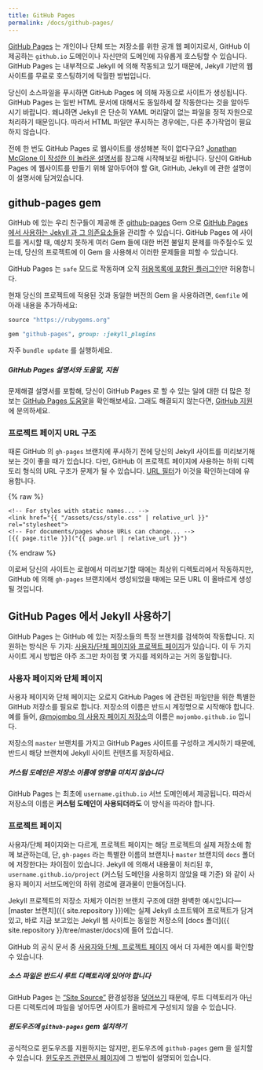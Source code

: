 ```yaml
---
title: GitHub Pages
permalink: /docs/github-pages/
---
```


<!--
[GitHub Pages](https://pages.github.com) are public web pages for users,
organizations, and repositories, that are freely hosted on GitHub's `github.io`
domain or on a custom domain name of your choice. GitHub Pages are powered by
Jekyll behind the scenes, so they're a great way to host your Jekyll-powered
website for free.
-->
[GitHub Pages](http://pages.github.com) 는 개인이나 단체 또는 저장소를 위한 공개
웹 페이지로서, GitHub 이 제공하는 `github.io` 도메인이나 자신만의 도메인에
자유롭게 호스팅할 수 있습니다. GitHub Pages 는 내부적으로 Jekyll 에 의해
작동되고 있기 때문에, Jekyll 기반의 웹사이트를 무료로 호스팅하기에 탁월한 방법입니다.

<!--
Your site is automatically generated by GitHub Pages when you push your source
files. Note that GitHub Pages works equally well for regular HTML content,
simply because Jekyll treats files without YAML front matter as static assets.
So if you only need to push generated HTML, you're good to go without any
further setup.
-->
당신이 소스파일을 푸시하면 GitHub Pages 에 의해 자동으로 사이트가 생성됩니다.
GitHub Pages 는 일반 HTML 문서에 대해서도 동일하세 잘 작동한다는 것을 알아두시기
바랍니다. 왜냐하면 Jekyll 은 단순히 YAML 머리말이 없는 파일을 정적 자원으로
처리하기 때문입니다. 따라서 HTML 파일만 푸시하는 경우에는, 다른 추가작업이
필요하지 않습니다.

<!--
Never built a website with GitHub Pages before? [See this marvelous guide by
Jonathan McGlone](http://jmcglone.com/guides/github-pages/) to get you up and
running. This guide will teach you what you need to know about Git, GitHub, and
Jekyll to create your very own website on GitHub Pages.
-->
전에 한 번도 GitHub Pages 로 웹사이트를 생성해본 적이 없다구요? [Jonathan
McGlone 이 작성한 이 놀라운 설명서](http://jmcglone.com/guides/github-pages/)를
참고해 시작해보길 바랍니다. 당신이 GitHub Pages 에 웹사이트를 만들기 위해
알아두어야 할 Git, GitHub, Jekyll 에 관한 설명이 이 설명서에 담겨있습니다.

<!--
##  The github-pages gem
-->
## github-pages gem

<!--
Our friends at GitHub have provided the
[github-pages](https://github.com/github/pages-gem) gem which is used to manage
[Jekyll and its dependencies on GitHub Pages](https://pages.github.com/versions/).
Using it in your projects means that when you deploy your site to GitHub Pages,
you will not be caught by unexpected differences between various versions of the
gems.
-->
GitHub 에 있는 우리 친구들이 제공해 준
[github-pages](https://github.com/github/pages-gem)
Gem 으로 [GitHub Pages 에서 사용하는 Jekyll 과 그 의존요소들](https://pages.github.com/versions/)을 관리할 수
있습니다. GitHub Pages 에 사이트를 게시할 때, 예상치 못하게 여러 Gem 들에
대한 버전 불일치 문제를 마주칠수도 있는데, 당신의 프로젝트에 이 Gem 을
사용해서 이러한 문제들을 피할 수 있습니다.

<!--
Note that GitHub Pages runs in `safe` mode and only allows [a set of whitelisted
plugins](https://help.github.com/articles/configuring-jekyll-plugins/#default-plugins).
-->
GitHub Pages 는 `safe` 모드로 작동하며 오직 [허용목록에 포함된
플러그인](https://help.github.com/articles/configuring-jekyll-plugins/#default-plugins)만 허용합니다.

<!--
To use the currently-deployed version of the gem in your project, add the
following to your `Gemfile`:
-->
현재 당신의 프로젝트에 적용된 것과 동일한 버전의 Gem 을 사용하려면,
`Gemfile` 에 아래 내용을 추가하세요:

```ruby
source "https://rubygems.org"

gem "github-pages", group: :jekyll_plugins
```

<!--
Be sure to run `bundle update` often.
-->
자주 `bundle update` 를 실행하세요.

<div class="note">
<!--
  <h5>GitHub Pages Documentation, Help, and Support</h5>
  <p>
    For more information about what you can do with GitHub Pages, as well as for
    troubleshooting guides, you should check out
    <a href="https://help.github.com/categories/github-pages-basics/">GitHub’s Pages Help section</a>.
    If all else fails, you should contact <a href="https://github.com/contact">GitHub Support</a>.
  </p>
-->
  <h5>GitHub Pages 설명서와 도움말, 지원</h5>
  <p>
    문제해결 설명서를 포함해, 당신이 GitHub Pages 로 할 수 있는 일에 대한 더 많은 정보는 <a href="https://help.github.com/categories/github-pages-basics/">GitHub Pages 도움말</a>을 확인해보세요.
    그래도 해결되지 않는다면, <a href="https://github.com/contact">GitHub 지원</a>에 문의하세요.
  </p>
</div>

<!--
### Project Page URL Structure
-->
### 프로젝트 페이지 URL 구조

<!--
Sometimes it's nice to preview your Jekyll site before you push your `gh-pages`
branch to GitHub. However, the subdirectory-like URL structure GitHub uses for
Project Pages complicates the proper resolution of URLs. In order to assure your
site builds properly, use the handy [URL filters](../templates/#filters):
-->
때론 GitHub 의 `gh-pages` 브랜치에 푸시하기 전에 당신의 Jekyll 사이트를
미리보기해보는 것이 좋을 때가 있습니다. 다만, GitHub 이 프로젝트 페이지에
사용하는 하위 디렉토리 형식의 URL 구조가 문제가 될 수 있습니다. [URL
필터](../templates/#filters)가 이것을 확인하는데에 유용합니다.

{% raw %}
```liquid
<!-- For styles with static names... -->
<link href="{{ "/assets/css/style.css" | relative_url }}" rel="stylesheet">
<!-- For documents/pages whose URLs can change... -->
[{{ page.title }}]("{{ page.url | relative_url }}")
```
{% endraw %}

<!--
This way you can preview your site locally from the site root on localhost,
but when GitHub generates your pages from the `gh-pages` branch all the URLs
will resolve properly.
-->
이로써 당신의 사이트는 로컬에서 미리보기할 때에는 최상위 디렉토리에서
작동하지만, GitHub 에 의해 `gh-pages` 브랜치에서 생성되었을 때에는 모든 URL 이
올바르게 생성될 것입니다.

<!--
## Deploying Jekyll to GitHub Pages
-->
## GitHub Pages 에서 Jekyll 사용하기

<!--
GitHub Pages work by looking at certain branches of repositories on GitHub.
There are two basic types available: [user/organization and project pages](https://help.github.com/articles/user-organization-and-project-pages/).
The way to deploy these two types of sites are nearly identical, except for a
few minor details.
-->
GitHub Pages 는 GitHub 에 있는 저장소들의 특정 브랜치를 검색하여 작동합니다.
지원하는 방식은 두 가지: [사용자/단체 페이지와 프로젝트 페이지](https://help.github.com/articles/user-organization-and-project-pages/)가 있습니다.
이 두 가지 사이트 게시 방법은 아주 조그만 차이점 몇 가지를 제외하고는 거의
동일합니다.

<!--
### User and Organization Pages
-->
### 사용자 페이지와 단체 페이지

<!--
User and organization pages live in a special GitHub repository dedicated to
only the GitHub Pages files. This repository must be named after the account
name. For example, [@mojombo’s user page repository](https://github.com/mojombo/mojombo.github.io) has the name
`mojombo.github.io`.
-->
사용자 페이지와 단체 페이지는 오로지 GitHub Pages 에 관련된 파일만을 위한 특별한
GitHub 저장소를 필요로 합니다. 저장소의 이름은 반드시 계정명으로 시작해야
합니다. 예를 들어, [@mojombo 의 사용자 페이지 저장소](https://github.com/mojombo/mojombo.github.io)의 이름은
`mojombo.github.io` 입니다.

<!--
Content from the `master` branch of your repository will be used to build and
publish the GitHub Pages site, so make sure your Jekyll site is stored there.
-->
저장소의 `master` 브랜치를 가지고 GitHub Pages 사이트를 구성하고 게시하기
때문에, 반드시 해당 브랜치에 Jekyll 사이트 컨텐츠를 저장하세요.

<div class="note info">
<!--
  <h5>Custom domains do not affect repository names</h5>
  <p>
    GitHub Pages are initially configured to live under the
    <code>username.github.io</code> subdomain, which is why repositories must
    be named this way <strong>even if a custom domain is being used</strong>.
  </p>
-->
  <h5>커스텀 도메인은 저장소 이름에 영향을 미치지 않습니다</h5>
  <p>
    GitHub Pages 는 최초에 <code>username.github.io</code> 서브 도메인에서
    제공됩니다. 따라서 저장소의 이름은 <strong>커스텀 도메인이
    사용되더라도</strong> 이 방식을 따라야 합니다.
  </p>
</div>

<!--
### Project Pages
-->
### 프로젝트 페이지

<!--
Unlike user and organization Pages, Project Pages are kept in the same
repository as the project they are for, except that the website content is
stored in a specially named `gh-pages` branch or in a `docs` folder on the
`master` branch. The content will be rendered using Jekyll, and the output
will become available under a subpath of your user pages subdomain, such as
`username.github.io/project` (unless a custom domain is specified).
-->
사용자/단체 페이지와는 다르게, 프로젝트 페이지는 해당 프로젝트의 실제 저장소에
함께 보관하는데, 단, `gh-pages` 라는 특별한 이름의 브랜치나 `master` 브랜치의
`docs` 폴더에 저장한다는 차이점이 있습니다. Jekyll 에 의해서 내용물이 처리된 후,
`username.github.io/project` (커스텀 도메인을 사용하지 않았을 때 기준)
와 같이 사용자 페이지 서브도메인의 하위 경로에 결과물이 만들어집니다.


<!--
The Jekyll project repository itself is a perfect example of this branch
structure—the [master branch]({{ site.repository }}) contains the
actual software project for Jekyll, and the Jekyll website that you’re
looking at right now is contained in the [docs
folder]({{ site.repository }}/tree/master/docs) of the same repository.
-->
Jekyll 프로젝트의 저장소 자체가 이러한 브랜치 구조에 대한 완벽한
예시입니다—[master 브랜치]({{ site.repository }})에는 실제 Jekyll
소프트웨어 프로젝트가 담겨 있고, 바로 지금 보고있는 Jekyll 웹 사이트는
동일한 저장소의 [docs 폴더]({{ site.repository }}/tree/master/docs)에 들어
있습니다.

<!--
Please refer to GitHub official documentation on
[user, organization and project pages](https://help.github.com/articles/user-organization-and-project-pages/)
to see more detailed examples.
-->
GitHub 의 공식 문서 중
[사용자와 단체, 프로젝트 페이지](https://help.github.com/articles/user-organization-and-project-pages/)
에서 더 자세한 예시를 확인할 수 있습니다.

<div class="note warning">
<!--
  <h5>Source files must be in the root directory</h5>
  <p>
    GitHub Pages <a href="https://help.github.com/articles/troubleshooting-github-pages-build-failures#source-setting">overrides</a>
    the <a href="/docs/configuration/#global-configuration">“Site Source”</a>
    configuration value, so if you locate your files anywhere other than the
    root directory, your site may not build correctly.
  </p>
-->
  <h5>소스 파일은 반드시 루트 디렉토리에 있어야 합니다</h5>
  <p>
    GitHub Pages 는 <a href="/docs/configuration/#global-configuration">“Site Source”</a> 환경설정을
    <a href="https://help.github.com/articles/troubleshooting-github-pages-build-failures#source-setting">덮어쓰기</a>
    때문에, 루트 디렉토리가 아닌 다른 디렉토리에 파일을 넣어두면 사이트가
    올바르게 구성되지 않을 수 있습니다.
  </p>
</div>

<div class="note info">
<!--
  <h5>Installing the <code>github-pages</code> gem on Windows</h5>

  <p>
    While Windows is not officially supported, it is possible
    to install the <code>github-pages</code> gem on Windows.
    Special instructions can be found on our
    <a href="../windows/#installation">Windows-specific docs page</a>.
  </p>
-->
  <h5>윈도우즈에 <code>github-pages</code> gem 설치하기</h5>

  <p>
    공식적으로 윈도우즈를 지원하지는 않지만, 윈도우즈에
    <code>github-pages</code> gem 을 설치할 수 있습니다.
    <a href="../windows/#installation">윈도우즈 관련문서 페이지</a>에
    그 방법이 설명되어 있습니다.
  </p>
</div>
